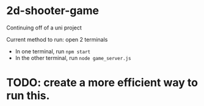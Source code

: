 # 2d-shooter-game
Continuing off of a uni project

Current method to run: open 2 terminals
* In one terminal, run `npm start`
* In the other terminal, run `node game_server.js`

# TODO: create a more efficient way to run this.
